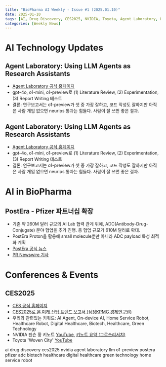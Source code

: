 ```yaml
---
title: "BioPharma AI Weekly - Issue #1 (2025.01.10)"
date: 2025-01-10
tags: [AI, Drug Discovery, CES2025, NVIDIA, Toyota, Agent Laboratory, LLM, o1-preview, PostEra, Pfizer, ADC, Biotech, Healthcare, Digital Healthcare, Green Technology, Home Service Robot]
categories: [Weekly News]
---
```


# AI Technology Updates

## Agent Laboratory: Using LLM Agents as Research Assistants

- [Agent Laboratory 공식 홈페이지](https://agentlaboratory.github.io/)
- gpt-4o, o1-mini, o1-preview로 (1) Literature Review, (2) Experimentation, (3) Report Writing 테스트
- 결론: 연구보고서는 o1-preview가 셋 중 가장 잘하고, 코드 작성도 잘하지만 아직은 사람 개입 없으면 neurips 통과는 힘들다. 사람이 잘 쓰면 좋은 결과.

## Agent Laboratory: Using LLM Agents as Research Assistants

- [Agent Laboratory 공식 홈페이지](https://agentlaboratory.github.io/)
- gpt-4o, o1-mini, o1-preview로 (1) Literature Review, (2) Experimentation, (3) Report Writing 테스트
- 결론: 연구보고서는 o1-preview가 셋 중 가장 잘하고, 코드 작성도 잘하지만 아직은 사람 개입 없으면 neurips 통과는 힘들다. 사람이 잘 쓰면 좋은 결과.

# AI in BioPharma

## PostEra - Pfizer 파트너십 확장

- 기존 약 260M 달러 규모의 AI Lab 협력 관계 위에, ADC(Antibody-Drug-Conjugate) 분야 협업을 추가 진행. 총 협업 규모가 610M 달러로 확대.
- PostEra Proton을 활용해 small molecule뿐만 아니라 ADC payload 특성 최적화 계획
- [PostEra 공식 뉴스](https://postera.ai/news/postera-establishes-multi-year-strategic-partnership-with-pfizer-to-advance-machine-learning-for-drug-discovery/)
- [PR Newswire 기사](https://www.prnewswire.com/news-releases/postera-announces-expansion-to-610m-in-their-ai-drug-discovery-collaboration-with-pfizer-302342047.html) 

# Conferences & Events

## CES2025

- [CES 공식 홈페이지](https://www.ces.tech/)
- [CES2025로 본 미래 산업 트렌드 보고서 (삼정KPMG 경제연구원)](https://media.licdn.com/dms/document/media/v2/D561FAQFHuUEnMxSzYQ/feedshare-document-pdf-analyzed/B56ZRNrY.sGQAY-/0/1736470139827?e=1737590400&v=beta&t=niVkghptazeFD9B3C08BnO4LuuqaRR3OwJPupd6DFXY)
- 우리와 관련있는 키워드: AI Agent, On-device AI, Home Service Robot, Healthcare Robot, Digital Healthcare, Biotech, Healthcare, Green Technology
- NVIDIA 젠슨 황 키노트 [YouTube](https://www.youtube.com/watch?v=k82RwXqZHY8), [키노트 요약 (그로쓰리서치)](https://media.licdn.com/dms/document/media/v2/D561FAQHX9RIvvQ_Cog/feedshare-document-pdf-analyzed/B56ZRF_ma3H0AY-/0/1736341100385?e=1737590400&v=beta&t=SYyC3hquOWI3-Xx-040g6zdB-eYXOADJTCx1Ty9Ehto)
- Toyota 'Woven City' [YouTube](https://www.youtube.com/watch?v=ALnImtqqaEQ)

<!-- 페이지 하단에 태그(hashtags) 표시 -->
<div class="tags">
  <span class="tag tag-ai">ai</span>
  <span class="tag tag-biotech">drug discovery</span>
  <span class="tag tag-event">ces2025</span>
  <span class="tag tag-ai">nvidia</span>
  <span class="tag tag-ai">agent laboratory</span>
  <span class="tag tag-ai">llm</span>
  <span class="tag tag-ai">o1-preview</span>
  <span class="tag tag-biotech">postera</span>
  <span class="tag tag-biotech">pfizer</span>
  <span class="tag tag-biotech">adc</span>
  <span class="tag tag-biotech">biotech</span>
  <span class="tag tag-biotech">healthcare</span>
  <span class="tag tag-biotech">digital healthcare</span>
  <span class="tag tag-biotech">green technology</span>
  <span class="tag tag-ai">home service robot</span>
</div>
